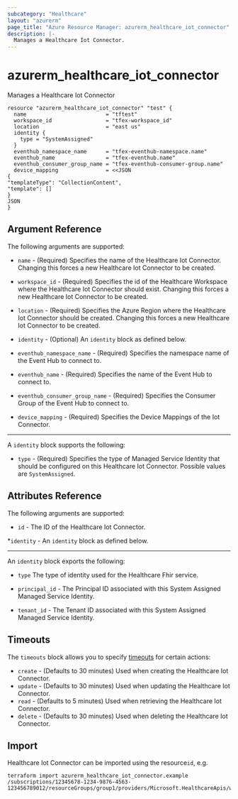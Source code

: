 ```yaml
---
subcategory: "Healthcare"
layout: "azurerm"
page_title: "Azure Resource Manager: azurerm_healthcare_iot_connector"
description: |-
  Manages a Healthcare Iot Connector.
---
```


# azurerm_healthcare_iot_connector

Manages a Healthcare Iot Connector

```hcl
resource "azurerm_healthcare_iot_connector" "test" {
  name                         = "tftest"
  workspace_id                 = "tfex-workspace_id"
  location                     = "east us"
  identity {
    type = "SystemAssigned"
  }
  eventhub_namespace_name      = "tfex-eventhub-namespace.name"
  eventhub_name                = "tfex-eventhub.name"
  eventhub_consumer_group_name = "tfex-eventhub-consumer-group.name"
  device_mapping               = <<JSON
{
"templateType": "CollectionContent",
"template": []
}
JSON
}
```

## Argument Reference

The following arguments are supported:

* `name` - (Required) Specifies the name of the Healthcare Iot Connector. Changing this forces a new Healthcare Iot Connector to be created.

* `workspace_id`  - (Required) Specifies the id of the Healthcare Workspace where the Healthcare Iot Connector should exist. Changing this forces a new Healthcare Iot Connector to be created.

* `location` - (Required) Specifies the Azure Region where the Healthcare Iot Connector should be created. Changing this forces a new Healthcare Iot Connector to be created.

* `identity` - (Optional) An `identity` block as defined below.

* `eventhub_namespace_name` - (Required) Specifies the namespace name of the Event Hub to connect to.

* `eventhub_name` - (Required) Specifies the name of the Event Hub to connect to.

* `eventhub_consumer_group_name` - (Required) Specifies the Consumer Group of the Event Hub to connect to.

* `device_mapping` - (Required) Specifies the Device Mappings of the Iot Connector.

---
A `identity` block supports the following:

* `type` - (Required) Specifies the type of Managed Service Identity that should be configured on this Healthcare Iot Connector. Possible values are `SystemAssigned`.

## Attributes Reference

The following arguments are supported:

* `id` - The ID of the Healthcare Iot Connector.

*`identity` - An `identity` block as defined below.

---
An `identity` block exports the following:

* `type` The type of identity used for the Healthcare Fhir service.

* `principal_id` - The Principal ID associated with this System Assigned Managed Service Identity.

* `tenant_id` - The Tenant ID associated with this System Assigned Managed Service Identity.

## Timeouts
The `timeouts` block allows you to specify [timeouts](https://www.terraform.io/docs/configuration/resources.html#timeouts) for certain actions:

* `create` - (Defaults to 30 minutes) Used when creating the Healthcare Iot Connector.
* `update` - (Defaults to 30 minutes) Used when updating the Healthcare Iot Connector.
* `read` - (Defaults to 5 minutes) Used when retrieving the Healthcare Iot Connector.
* `delete` - (Defaults to 30 minutes) Used when deleting the Healthcare Iot Connector.

## Import

Healthcare Iot Connector can be imported using the resource`id`, e.g.

```shell
terraform import azurerm_healthcare_iot_connector.example /subscriptions/12345678-1234-9876-4563-123456789012/resourceGroups/group1/providers/Microsoft.HealthcareApis/workspaces/workspace1/iotconnectors/iotconnector1
```
